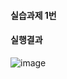 #### 실습과제 1번
#### 실행결과
![image](https://github.com/user-attachments/assets/14355369-92be-4b3f-a751-2736b6f15667)
